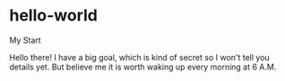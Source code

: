 # hello-world
My Start

Hello there!
I have a big goal, which is kind of secret so I won't tell you details yet.
But believe me it is worth waking up every morning at 6 A.M.
